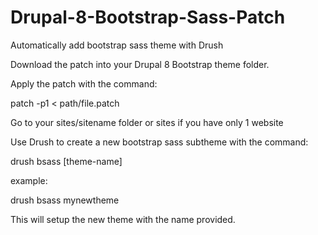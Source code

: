 # Drupal-8-Bootstrap-Sass-Patch
Automatically add bootstrap sass theme with Drush

Download the patch into your Drupal 8 Bootstrap theme folder.

Apply the patch with the command:

patch -p1 < path/file.patch

Go to your sites/sitename folder or sites if you have only 1 website

Use Drush to create a new bootstrap sass subtheme with the command:

drush bsass [theme-name]

example:

drush bsass mynewtheme

This will setup the new theme with the name provided.
